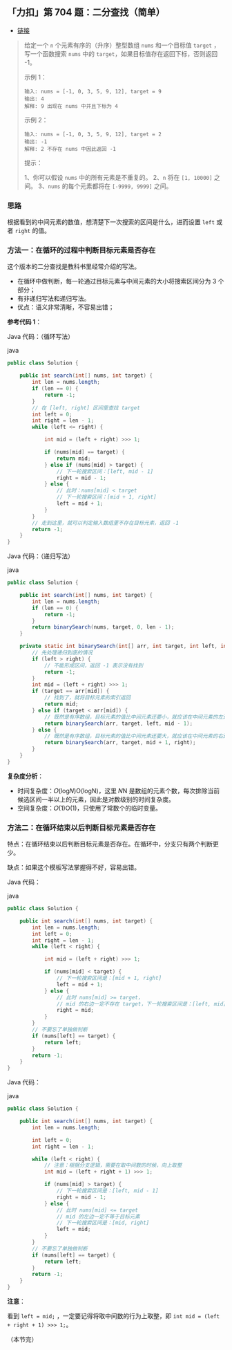 ## 「力扣」第 704 题：二分查找（简单）

- [链接](https://leetcode-cn.com/problems/binary-search)

> 给定一个 `n` 个元素有序的（升序）整型数组 `nums` 和一个目标值 `target` ，写一个函数搜索 `nums` 中的 `target`，如果目标值存在返回下标，否则返回 -1。
>
> 示例 1：
>
> ```
> 输入: nums = [-1, 0, 3, 5, 9, 12], target = 9
> 输出: 4
> 解释: 9 出现在 nums 中并且下标为 4
> ```
>
> 示例 2：
>
> ```
> 输入: nums = [-1, 0, 3, 5, 9, 12], target = 2
> 输出: -1
> 解释: 2 不存在 nums 中因此返回 -1
> ```
>
> 提示：
>
> 1、你可以假设 `nums` 中的所有元素是不重复的。
> 2、`n` 将在 `[1, 10000]` 之间。
> 3、`nums` 的每个元素都将在 `[-9999, 9999]` 之间。

### 思路

根据看到的中间元素的数值，想清楚下一次搜索的区间是什么，进而设置 `left` 或者 `right` 的值。

### 方法一：在循环的过程中判断目标元素是否存在

这个版本的二分查找是教科书里经常介绍的写法。

- 在循环中做判断，每一轮通过目标元素与中间元素的大小将搜索区间分为 3 个部分；
- 有非递归写法和递归写法。
- 优点：语义非常清晰，不容易出错；

**参考代码 1**：

Java 代码：（循环写法）

java

```java
public class Solution {

    public int search(int[] nums, int target) {
        int len = nums.length;
        if (len == 0) {
            return -1;
        }
        // 在 [left, right] 区间里查找 target
        int left = 0;
        int right = len - 1;
        while (left <= right) {

            int mid = (left + right) >>> 1;

            if (nums[mid] == target) {
                return mid;
            } else if (nums[mid] > target) {
                // 下一轮搜索区间：[left, mid - 1]
                right = mid - 1;
            } else {
                // 此时：nums[mid] < target
                // 下一轮搜索区间：[mid + 1, right]
                left = mid + 1;
            }
        }
        // 走到这里，就可以判定输入数组里不存在目标元素，返回 -1
        return -1;
    }
}
```

Java 代码：（递归写法）

java

```java
public class Solution {

    public int search(int[] nums, int target) {
        int len = nums.length;
        if (len == 0) {
            return -1;
        }
        return binarySearch(nums, target, 0, len - 1);
    }

    private static int binarySearch(int[] arr, int target, int left, int right) {
        // 先处理递归到底的情况
        if (left > right) {
            // 不能形成区间，返回 -1 表示没有找到
            return -1;
        }
        int mid = (left + right) >>> 1;
        if (target == arr[mid]) {
            // 找到了，就将目标元素的索引返回
            return mid;
        } else if (target < arr[mid]) {
            // 既然是有序数组，目标元素的值比中间元素还要小，就应该在中间元素的左边去找
            return binarySearch(arr, target, left, mid - 1);
        } else {
            // 既然是有序数组，目标元素的值比中间元素还要大，就应该在中间元素的右边去找
            return binarySearch(arr, target, mid + 1, right);
        }
    }
}
```

**复杂度分析**：

- 时间复杂度：𝑂(log𝑁)O(log⁡N)，这里 𝑁N 是数组的元素个数，每次排除当前候选区间一半以上的元素，因此是对数级别的时间复杂度。
- 空间复杂度：𝑂(1)O(1)，只使用了常数个的临时变量。

### 方法二：在循环结束以后判断目标元素是否存在

特点：在循环结束以后判断目标元素是否存在。在循环中，分支只有两个判断更少。

缺点：如果这个模板写法掌握得不好，容易出错。

Java 代码：

java

```java
public class Solution {

    public int search(int[] nums, int target) {
        int len = nums.length;
        int left = 0;
        int right = len - 1;
        while (left < right) {

            int mid = (left + right) >>> 1;

            if (nums[mid] < target) {
                // 下一轮搜索区间是：[mid + 1, right]
                left = mid + 1;
            } else {
                // 此时 nums[mid] >= target，
                // mid 的右边一定不存在 target，下一轮搜索区间是：[left, mid]
                right = mid;
            }
        }
        // 不要忘了单独做判断
        if (nums[left] == target) {
            return left;
        }
        return -1;
    }
}
```

Java 代码：

java

```java
public class Solution {

    public int search(int[] nums, int target) {
        int len = nums.length;

        int left = 0;
        int right = len - 1;

        while (left < right) {
            // 注意：根据分支逻辑，需要在取中间数的时候，向上取整
            int mid = (left + right + 1) >>> 1;

            if (nums[mid] > target) {
                // 下一轮搜索区间是：[left, mid - 1]
                right = mid - 1;
            } else {
                // 此时 nums[mid] <= target
                // mid 的左边一定不等于目标元素
                // 下一轮搜索区间是：[mid, right]
                left = mid;
            }
        }
        // 不要忘了单独做判断
        if (nums[left] == target) {
            return left;
        }
        return -1;
    }
}
```

**注意**：

看到 `left = mid;` ，一定要记得将取中间数的行为上取整，即 `int mid = (left + right + 1) >>> 1;`。

（本节完）